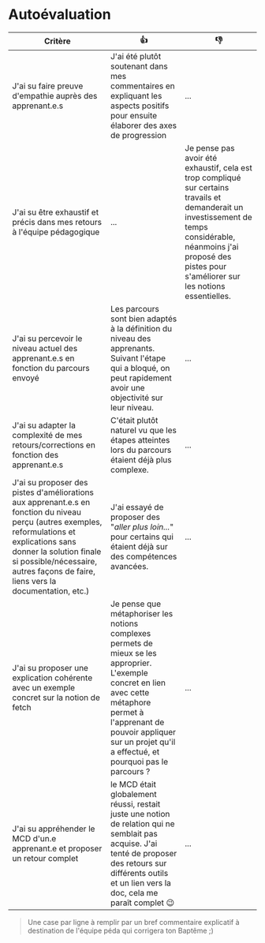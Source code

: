 # Autoévaluation

| Critère                                                                                                                                                                                                                                                      | 👍  | 👎  |
| ------------------------------------------------------------------------------------------------------------------------------------------------------------------------------------------------------------------------------------------------------------ | --- | --- |
| J'ai su faire preuve d'empathie auprès des apprenant.e.s                                                                                                                                                                                                     | J'ai été plutôt soutenant dans mes commentaires en expliquant les aspects positifs pour ensuite élaborer des axes de progression | ... |
| J'ai su être exhaustif et précis dans mes retours à l'équipe pédagogique                                                                                                                                                                                     | ... | Je pense pas avoir été exhaustif, cela est trop compliqué sur certains travails et demanderait un investissement de temps considérable, néanmoins j'ai proposé des pistes pour s'améliorer sur les notions essentielles. |
| J'ai su percevoir le niveau actuel des apprenant.e.s en fonction du parcours envoyé                                                                                                                                                                          | Les parcours sont bien adaptés à la définition du niveau des apprenants. Suivant l'étape qui a bloqué, on peut rapidement avoir une objectivité sur leur niveau. | ... |
| J'ai su adapter la complexité de mes retours/corrections en fonction des apprenant.e.s                                                                                                                                                                       | C'était plutôt naturel vu que les étapes atteintes lors du parcours étaient déjà plus complexe.| ... |
| J'ai su proposer des pistes d'améliorations aux apprenant.e.s en fonction du niveau perçu (autres exemples, reformulations et explications sans donner la solution finale si possible/nécessaire, autres façons de faire, liens vers la documentation, etc.) | J'ai essayé de proposer des "_aller plus loin..._" pour certains qui étaient déjà sur des compétences avancées. | ... |
| J'ai su proposer une explication cohérente avec un exemple concret sur la notion de fetch                                                                                                                                                                    | Je pense que métaphoriser les notions complexes permets de mieux se les approprier. L'exemple concret en lien avec cette métaphore permet à l'apprenant de pouvoir appliquer sur un projet qu'il a effectué, et pourquoi pas le parcours ? | ... |
| J'ai su appréhender le MCD d'un.e apprenant.e et proposer un retour complet                                                                                                                                                                                  | le MCD était globalement réussi, restait juste une notion de relation qui ne semblait pas acquise. J'ai tenté de proposer des retours sur différents outils et un lien vers la doc, cela me paraît complet :wink: | ... |

> Une case par ligne à remplir par un bref commentaire explicatif à destination de l'équipe péda qui corrigera ton Baptême ;)
